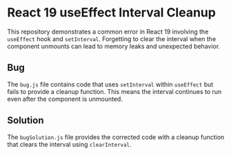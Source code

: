 # React 19 useEffect Interval Cleanup

This repository demonstrates a common error in React 19 involving the `useEffect` hook and `setInterval`.  Forgetting to clear the interval when the component unmounts can lead to memory leaks and unexpected behavior.

## Bug
The `bug.js` file contains code that uses `setInterval` within `useEffect` but fails to provide a cleanup function.  This means the interval continues to run even after the component is unmounted.

## Solution
The `bugSolution.js` file provides the corrected code with a cleanup function that clears the interval using `clearInterval`.